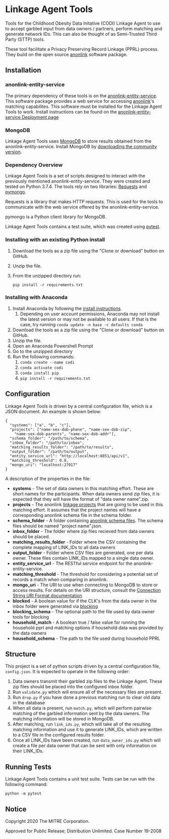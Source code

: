 # Linkage Agent Tools

Tools for the Childhood Obesity Data Initative (CODI) Linkage Agent to use to accept garbled input from data owners / partners, perform matching and generate network IDs. This can also be thought of as Semi-Trusted Third Party (STTP) tools.

These tool facilitate a Privacy Preserving Record Linkage (PPRL) process. They build on the open source [anonlink](https://github.com/data61/anonlink) software package.

## Installation

### anonlink-entity-service

The primary dependency of these tools is on the [anonlink-entity-service](https://anonlink-entity-service.readthedocs.io/en/stable/). This software package provides a web service for accessing [anonlink](https://github.com/data61/anonlink)'s matching capabilites. This software must be installed for the Linkage Agent Tools to work. Install instructions can be found on the [anonlink-entity-service Deployment page](https://anonlink-entity-service.readthedocs.io/en/stable/deployment.html)

### MongoDB

Linkage Agent Tools uses [MongoDB](https://www.mongodb.com/) to store results obtained from the anonlink-entity-service. Install MongoDB by [downloading the community version](https://www.mongodb.com/try/download/community).

### Dependency Overview

Linkage Agent Tools is a set of scripts designed to interact with the previously mentioned anonlink-entity-service. They were created and tested on Python 3.7.4. The tools rely on two libraries: [Requests](https://requests.readthedocs.io/en/master/) and [pymongo](https://pymongo.readthedocs.io/en/stable/).

Requests is a library that makes HTTP requests. This is used for the tools to communicate with the web service offered by the anonlink-entity-service.

pymongo is a Python client library for MongoDB.

Linkage Agent Tools contains a test suite, which was created using [pytest](https://docs.pytest.org/en/latest/).

### Installing with an existing Python install

1. Download the tools as a zip file using the "Clone or download" button on GitHub.
1. Unzip the file.
1. From the unzipped directory run:

    `pip install -r requirements.txt`

### Installing with Anaconda

1. Install Anaconda by following the [install instructions](https://docs.anaconda.com/anaconda/install/).
    1. Depending on user account permissions, Anaconda may not install the latest version or may not be available to all users. If that is the case, try running `conda update -n base -c defaults conda`
1. Download the tools as a zip file using the "Clone or download" button on GitHub.
1. Unzip the file.
1. Open an Anaconda Powershell Prompt
1. Go to the unzipped directory
1. Run the following commands:
    1. `conda create --name codi`
    1. `conda activate codi`
    1. `conda install pip`
    1. `pip install -r requirements.txt`

## Configuration

Linkage Agent Tools is driven by a central configuration file, which is a JSON document. An example is shown below:

```
{
  "systems": ["a", "b", "c"],
  "projects": ["name-sex-dob-phone", "name-sex-dob-zip",
    "name-sex-dob-parents", "name-sex-dob-addr"],
  "schema_folder": "/path/to/schema",
  "inbox_folder": "/path/to/inbox",
  "matching_results_folder": "/path/to/results",
  "output_folder": "/path/to/output",
  "entity_service_url": "http://localhost:8851/api/v1",
  "matching_threshold": 0.8,
  "mongo_uri": "localhost:27017"
}
```
A description of the properties in the file:
* **systems** - The set of data owners in this matching effort. These are short names for the participants. When data owners send zip files, it is expected that they will have the format of "data owner name".zip.
* **projects** - The anonlink [linkage projects](https://anonlink-entity-service.readthedocs.io/en/stable/tutorial/Record%20Linkage%20API.html#Create-Linkage-Project) that are going to be used in this matching effort. It assumes that the project names will have a corresponding anonlink schema file in the schema folder.
* **schema_folder** - A folder containing [anonlink schema files](https://clkhash.readthedocs.io/en/latest/schema.html). The schema files should be named "project name".json.
* **inbox_folder** - The folder where zip files recieved from data owners should be placed.
* **matching_results_folder** - Folder where the CSV containing the complete mapping of LINK_IDs to all data owners
* **output_folder** - Folder where CSV files are generated, one per data owner. These files contain LINK_IDs mapped to a single data owner.
* **entity_service_url** - The RESTful service endpoint for the anonlink-entity-service.
* **matching_threshold** - The threshold for considering a potential set of records a match when comparing in anonlink.
* **mongo_uri** - The URI to use when connecting to MongoDB to store or access results. For details on the URI structure, consult the [Connection String URI Format documentation](https://docs.mongodb.com/manual/reference/connection-string/)
* **blocked** - A boolean value for if the CLK's from the data owner in the inbox folder were generated via [blocking](https://anonlink-client.readthedocs.io/en/latest/tutorial/Blocking%20with%20Anonlink%20Entity%20Service.html)
* **blocking_schema** - The optional path to the file used by data owner tools for blocking
* **household_match** - A boolean true / false value for running the household pprl and matching options if household data was provided by the data owners
* **household_schema** - The path to the file used during household PPRL

## Structure

This project is a set of python scripts driven by a central configuration file, `config.json`. It is expected to operate in the following order:

1. Data owners transmit their garbled zip files to the Linkage Agent. These zip files should be placed into the configured inbox folder.
1. Run `validate.py` which will ensure all of the necessary files are present.
1. Run `drop.py` if you have done a previous matching run to clear old data in the database
1. When all data is present, run `match.py`, which will perform pairwise matching of the garbled information sent by the data owners. The matching information will be stored in MongoDB.
1. After matching, run `link_ids.py`, which will take all of the resulting matching information and use it to generate LINK_IDs, which are written to a CSV file in the configured results folder.
1. Once all LINK_IDs have been created, run `data_owner_ids.py` which will create a file per data owner that can be sent with only information on their LINK_IDs.

## Running Tests

Linkage Agent Tools contains a unit test suite. Tests can be run with the following command:

`python -m pytest`

## Notice

Copyright 2020 The MITRE Corporation.

Approved for Public Release; Distribution Unlimited. Case Number 19-2008
